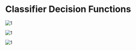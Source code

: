 # Classifier Decision Functions

![1](https://pawan-mittal.github.io/allassets.github.io/data-science/machine-learning-python/models/supervised/classifier-decision-functions/1.png)

![1](https://pawan-mittal.github.io/allassets.github.io/data-science/machine-learning-python/models/supervised/classifier-decision-functions/2.png)

![1](https://pawan-mittal.github.io/allassets.github.io/data-science/machine-learning-python/models/supervised/classifier-decision-functions/3.png)
